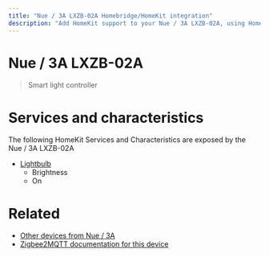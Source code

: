 ```yaml
---
title: "Nue / 3A LXZB-02A Homebridge/HomeKit integration"
description: "Add HomeKit support to your Nue / 3A LXZB-02A, using Homebridge, Zigbee2MQTT and homebridge-z2m."
---
```

<!---
This file has been GENERATED using src/docgen/docgen.ts
DO NOT EDIT THIS FILE MANUALLY!
-->
# Nue / 3A LXZB-02A
> Smart light controller


# Services and characteristics
The following HomeKit Services and Characteristics are exposed by
the Nue / 3A LXZB-02A

* [Lightbulb](../../light.md)
  * Brightness
  * On


# Related
* [Other devices from Nue / 3A](../index.md#nue_3a)
* [Zigbee2MQTT documentation for this device](https://www.zigbee2mqtt.io/devices/LXZB-02A.html)